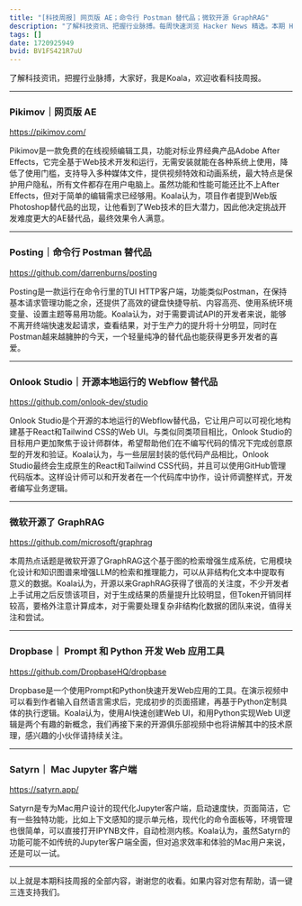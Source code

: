 ```yaml
---
title: "[科技周报] 网页版 AE；命令行 Postman 替代品；微软开源 GraphRAG"
description: "了解科技资讯、把握行业脉搏。每周快速浏览 Hacker News 精选。本期 Hacker Newsletter 地址：https://mailchi.mp/hackernewsletter/707"
tags: []
date: 1720925949
bvid: BV1FS421R7uU
---
```

了解科技资讯，把握行业脉搏，大家好，我是Koala，欢迎收看科技周报。

---

### Pikimov｜网页版 AE
https://pikimov.com/

Pikimov是一款免费的在线视频编辑工具，功能对标业界经典产品Adobe After Effects，它完全基于Web技术开发和运行，无需安装就能在各种系统上使用，降低了使用门槛，支持导入多种媒体文件，提供视频特效和动画系统，最大特点是保护用户隐私，所有文件都存在用户电脑上。虽然功能和性能可能还比不上After Effects，但对于简单的编辑需求已经够用。Koala认为，项目作者提到Web版Photoshop替代品的出现，让他看到了Web技术的巨大潜力，因此他决定挑战开发难度更大的AE替代品，最终效果令人满意。

---

### Posting｜命令行 Postman 替代品
https://github.com/darrenburns/posting

Posting是一款运行在命令行里的TUI HTTP客户端，功能类似Postman，在保持基本请求管理功能之余，还提供了高效的键盘快捷导航、内容高亮、使用系统环境变量、设置主题等易用功能。Koala认为，对于需要调试API的开发者来说，能够不离开终端快速发起请求，查看结果，对于生产力的提升将十分明显，同时在Postman越来越臃肿的今天，一个轻量纯净的替代品也能获得更多开发者的喜爱。

---

### Onlook Studio｜开源本地运行的 Webflow 替代品
https://github.com/onlook-dev/studio

Onlook Studio是个开源的本地运行的Webflow替代品，它让用户可以可视化地构建基于React和Tailwind CSS的Web UI。与类似同类项目相比，Onlook Studio的目标用户更加聚焦于设计师群体，希望帮助他们在不编写代码的情况下完成创意原型的开发和验证。Koala认为，与一些层层封装的低代码产品相比，Onlook Studio最终会生成原生的React和Tailwind CSS代码，并且可以使用GitHub管理代码版本。这样设计师可以和开发者在一个代码库中协作，设计师调整样式，开发者编写业务逻辑。

---

### 微软开源了 GraphRAG
https://github.com/microsoft/graphrag

本周热点话题是微软开源了GraphRAG这个基于图的检索增强生成系统，它用模块化设计和知识图谱来增强LLM的检索和推理能力，可以从非结构化文本中提取有意义的数据。Koala认为，开源以来GraphRAG获得了很高的关注度，不少开发者上手试用之后反馈该项目，对于生成结果的质量提升比较明显，但Token开销同样较高，要格外注意计算成本，对于需要处理复杂非结构化数据的团队来说，值得关注和尝试。

---

### Dropbase｜ Prompt 和 Python 开发 Web 应用工具
https://github.com/DropbaseHQ/dropbase

Dropbase是一个使用Prompt和Python快速开发Web应用的工具。在演示视频中可以看到作者输入自然语言需求后，完成初步的页面搭建，再基于Python定制具体的执行逻辑。Koala认为，使用AI快速创建Web UI，和用Python实现Web UI逻辑是两个有趣的新概念，我们再接下来的开源俱乐部视频中也将讲解其中的技术原理，感兴趣的小伙伴请持续关注。

---

### Satyrn｜ Mac Jupyter 客户端
https://satyrn.app/

Satyrn是专为Mac用户设计的现代化Jupyter客户端，启动速度快，页面简洁，它有一些独特功能，比如上下文感知的提示单元格，现代化的命令面板等，环境管理也很简单，可以直接打开IPYNB文件，自动检测内核。Koala认为，虽然Satyrn的功能可能不如传统的Jupyter客户端全面，但对追求效率和体验的Mac用户来说，还是可以一试。

---

以上就是本期科技周报的全部内容，谢谢您的收看。如果内容对您有帮助，请一键三连支持我们。

